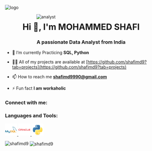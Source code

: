 ![logo](https://cdn.uarizonabootcamp.com/wp-content/uploads/sites/56/2020/07/tes_dta_blog_image_8-850x412.jpg)

<img align="right" alt ="analyst" width="400" src="https://media0.giphy.com/media/3oKIPEqDGUULpEU0aQ/200.webp?cid=ecf05e47zxshtvuglqq1yo98vc8ycuggjt0bec5cyxi06mwm&rid=200.webp&ct=g">

<h1 align="center">Hi 👋, I'm MOHAMMED SHAFI</h1>
<h3 align="center">A passionate Data Analyst from India</h3>

- 🌱 I’m currently Practicing **SQL, Python**

- 👨‍💻 All of my projects are available at [https://github.com/shafimd9?tab=projects](https://github.com/shafimd9?tab=projects)

- 📫 How to reach me **shafimd9990@gmail.com**

- ⚡ Fun fact **I am workaholic**

<h3 align="left">Connect with me:</h3>
<p align="left">
</p>

<h3 align="left">Languages and Tools:</h3>
<p align="left"> <a href="https://www.mysql.com/" target="_blank" rel="noreferrer"> <img src="https://raw.githubusercontent.com/devicons/devicon/master/icons/mysql/mysql-original-wordmark.svg" alt="mysql" width="40" height="40"/> </a> <a href="https://www.oracle.com/" target="_blank" rel="noreferrer"> <img src="https://raw.githubusercontent.com/devicons/devicon/master/icons/oracle/oracle-original.svg" alt="oracle" width="40" height="40"/> </a> <a href="https://www.python.org" target="_blank" rel="noreferrer"> <img src="https://raw.githubusercontent.com/devicons/devicon/master/icons/python/python-original.svg" alt="python" width="40" height="40"/> </a> </p>

<p><img align="left" src="https://github-readme-stats.vercel.app/api/top-langs?username=shafimd9&show_icons=true&locale=en&layout=compact" alt="shafimd9" /></p>

<p>&nbsp;<img align="center" src="https://github-readme-stats.vercel.app/api?username=shafimd9&show_icons=true&locale=en" alt="shafimd9" /></p>
